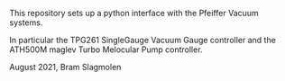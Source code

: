 This repository sets up a python interface with the Pfeiffer Vacuum systems.

In particular the TPG261 SingleGauge Vacuum Gauge controller and the ATH500M maglev Turbo Melocular Pump controller.

August 2021, Bram Slagmolen

